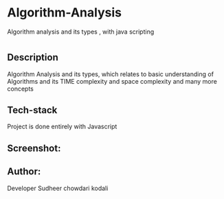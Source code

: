 # Algorithm-Analysis
Algorithm analysis and its types , with java scripting
# 

## Description
<p> Algorithm Analysis and its types, which relates to basic understanding of Algorithms and its TIME complexity and space complexity and many more concepts </p>



## Tech-stack

<p> Project is done entirely with Javascript </p>
<!--<p> 3D is made with THREE.js framework https://github.com/mrdoob/three.js/ </p>
<p> Models created with MagicaVoxel art editor https://ephtracy.github.io/ </p>-->


## Screenshot:

<!--![Image of TREX GAME](./trex.png)-->

## Author:

Developer Sudheer chowdari kodali
